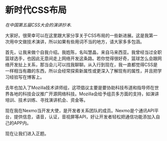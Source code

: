 # 新时代CSS布局

*在中国第五届CSS大会的演讲抄本.*

大家好。很荣幸可以在这里跟大家分享关于CSS布局的一些新进展。这是我第一次用中文做技术演讲，所以如果有些用词不当的地方，请大家多多包涵。

首先，让我来做个自我介绍。我姓陈，名叫慧晶，来自马来西亚。我曾经当过全职篮球选手，也因此无意间走上网络开发这条路。若你觉得很好奇，篮球怎么会跟网络开发扯上关系，那当会儿可以找我聊聊。从入行到现在，我一直都觉得CSS是一样相当有趣的东西，所以会经常探索新属性或更深入了解现有的属性，并且把学习经验写在博客上。

去年也加入了Mozilla技术讲师组，这项倡议主要是要协助科技布道和指导师在世界各地的科技会议推广开源网络科技。Mozilla会给予组员多方面的支持，如演讲培训、技术训练、寻找演讲机会、资金等。

现在我在Nexmo当开发大使，是开发者关系团队的成员。Nexmo是个通讯API平台，提供信息，语音，认证，音视屏等API，好让开发者轻松把通信功能添加入自己的APP内。

现在让我们进入正题。